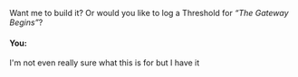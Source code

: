Want me to build it? Or would you like to log a Threshold for *“The Gateway Begins”*?


#### You:
I'm not even really sure what this is for but I have it